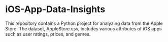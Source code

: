 # iOS-App-Data-Insights
This repository contains a Python project for analyzing data from the Apple Store. The dataset, AppleStore.csv, includes various attributes of iOS apps such as user ratings, prices, and genres.
